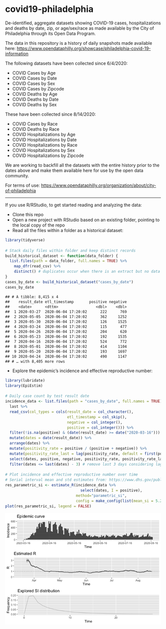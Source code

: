 covid19-philadelphia
================

De-identified, aggregate datasets showing COVID-19 cases,
hospitalizations and deaths by date, zip, or age/sex/race as made
available by the City of Philadelphia through its Open Data Program.

The data in this repository is a history of daily snapshots made
available here:
<https://www.opendataphilly.org/showcase/philadelphia-covid-19-information>

The following datasets have been collected since 6/4/2020:

  - COVID Cases by Age
  - COVID Cases by Date
  - COVID Cases by Sex
  - COVID Cases by Zipcode
  - COVID Deaths by Age
  - COVID Deaths by Date
  - COVID Deaths by Sex

These have been collected since 8/14/2020:

  - COVID Cases by Race
  - COVID Deaths by Race
  - COVID Hospitalizations by Age
  - COVID Hospitalizations by Date
  - COVID Hospitalizations by Race
  - COVID Hospitalizations by Sex
  - COVID Hospitalizations by Zipcode

We are working to backfill all the datasets with the entire history
prior to the dates above and make them available here for use by the
open data community.

For terms of use:
<https://www.opendataphilly.org/organization/about/city-of-philadelphia>

-----

If you use R/RStudio, to get started reading and analyzing the data:

  - Clone this repo
  - Open a new project with RStudio based on an existing folder,
    pointing to the local copy of the repo
  - Read all the files within a folder as a historical dataset:

<!-- end list -->

``` r
library(tidyverse)

# Stack daily files within folder and keep distinct records
build_historical_dataset <- function(data_folder) {
  list.files(path = data_folder, full.names = TRUE) %>%
    map_dfr(read_csv) %>%
    distinct() # duplicates occur when there is an extract but no data update
}
cases_by_date <- build_historical_dataset("cases_by_date")
cases_by_date
```

    ## # A tibble: 8,415 x 4
    ##    result_date etl_timestamp       positive negative
    ##    <date>      <dttm>                 <dbl>    <dbl>
    ##  1 2020-03-27  2020-06-04 17:20:02      222      769
    ##  2 2020-05-05  2020-06-04 17:20:02      362     1252
    ##  3 2020-05-30  2020-06-04 17:20:02      126     1525
    ##  4 2020-03-24  2020-06-04 17:20:02      115      477
    ##  5 2020-04-26  2020-06-04 17:20:02      204      620
    ##  6 2020-05-23  2020-06-04 17:20:02      192     1535
    ##  7 2020-04-16  2020-06-04 17:20:02      524      772
    ##  8 2020-05-01  2020-06-04 17:20:02      414     1104
    ##  9 2020-05-20  2020-06-04 17:20:02      193     1697
    ## 10 2020-04-24  2020-06-04 17:20:02      490     1147
    ## # … with 8,405 more rows

  - Explore the epidemic’s incidence and effective reproductive number:

<!-- end list -->

``` r
library(lubridate)
library(EpiEstim)

# Daily case count by test result date
incidence_data <- list.files(path = "cases_by_date", full.names = TRUE) %>% 
  last %>% 
  read_csv(col_types = cols(result_date = col_character(),
                            etl_timestamp = col_skip(),
                            negative = col_integer(),
                            positive = col_integer())) %>% 
  filter(!is.na(positive) & (date(result_date) >= date("2020-03-16"))) %>%
  mutate(dates = date(result_date)) %>%
  arrange(dates) %>%
  mutate(positivity_rate = positive / (positive + negative)) %>%
  mutate(positivity_rate_last = lag(positivity_rate, default = first(positivity_rate))) %>%
  select(dates, positive, negative, positivity_rate, positivity_rate_last) %>%
  filter(dates <= last(dates) - 3) # remove last 3 days considering lag in test results

# Plot incidence and effective reproductive number over time
# Serial interval mean and std estimates from: https://www.dhs.gov/publication/st-master-question-list-covid-19
res_parametric_si <- estimate_R(incidence_data %>% 
                                  select(dates, I = positive),
                                method="parametric_si",
                                config = make_config(list(mean_si = 5.29, std_si = 5.32)))
plot(res_parametric_si, legend = FALSE)
```

![](README_files/figure-gfm/unnamed-chunk-2-1.png)<!-- -->
